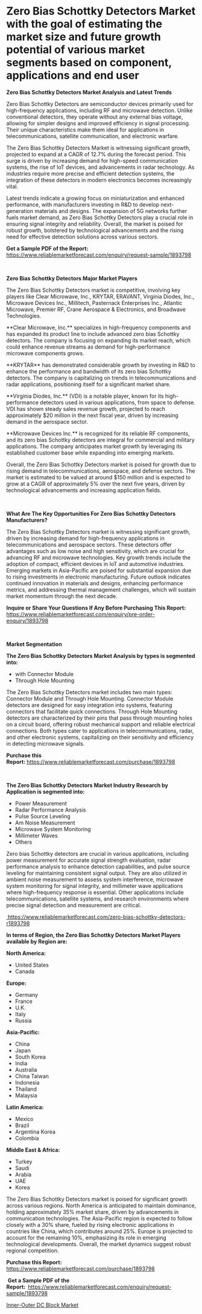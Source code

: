 <p><h1>Zero Bias Schottky Detectors Market with the goal of estimating the market size and future growth potential of various market segments based on component, applications and end user</h1></p><p><strong>Zero Bias Schottky Detectors Market Analysis and Latest Trends</strong></p>
<p><p>Zero Bias Schottky Detectors are semiconductor devices primarily used for high-frequency applications, including RF and microwave detection. Unlike conventional detectors, they operate without any external bias voltage, allowing for simpler designs and improved efficiency in signal processing. Their unique characteristics make them ideal for applications in telecommunications, satellite communication, and electronic warfare.</p><p>The Zero Bias Schottky Detectors Market is witnessing significant growth, projected to expand at a CAGR of 12.7% during the forecast period. This surge is driven by increasing demand for high-speed communication systems, the rise of IoT devices, and advancements in radar technology. As industries require more precise and efficient detection systems, the integration of these detectors in modern electronics becomes increasingly vital. </p><p>Latest trends indicate a growing focus on miniaturization and enhanced performance, with manufacturers investing in R&D to develop next-generation materials and designs. The expansion of 5G networks further fuels market demand, as Zero Bias Schottky Detectors play a crucial role in ensuring signal integrity and reliability. Overall, the market is poised for robust growth, bolstered by technological advancements and the rising need for effective detection solutions across various sectors.</p></p>
<p><strong>Get a Sample PDF of the Report:&nbsp;</strong> <a href="https://www.reliablemarketforecast.com/enquiry/request-sample/1893798?utm_campaign=2011&utm_medium=2&utm_source=Github&utm_content=ia&utm_term=13022025&utm_id=zero-bias-schottky-detectors">https://www.reliablemarketforecast.com/enquiry/request-sample/1893798</a></p>
<p>&nbsp;</p>
<p><strong>Zero Bias Schottky Detectors Major Market Players</strong></p>
<p><p>The Zero Bias Schottky Detectors market is competitive, involving key players like Clear Microwave, Inc., KRYTAR, ERAVANT, Virginia Diodes, Inc., Microwave Devices Inc., Millitech, Pasternack Enterprises Inc., Atlantic Microwave, Premier RF, Crane Aerospace & Electronics, and Broadwave Technologies.</p><p>**Clear Microwave, Inc.** specializes in high-frequency components and has expanded its product line to include advanced zero bias Schottky detectors. The company is focusing on expanding its market reach, which could enhance revenue streams as demand for high-performance microwave components grows.</p><p>**KRYTAR** has demonstrated considerable growth by investing in R&D to enhance the performance and bandwidth of its zero bias Schottky detectors. The company is capitalizing on trends in telecommunications and radar applications, positioning itself for a significant market share.</p><p>**Virginia Diodes, Inc.** (VDI) is a notable player, known for its high-performance detectors used in various applications, from space to defense. VDI has shown steady sales revenue growth, projected to reach approximately $20 million in the next fiscal year, driven by increasing demand in the aerospace sector.</p><p>**Microwave Devices Inc.** is recognized for its reliable RF components, and its zero bias Schottky detectors are integral for commercial and military applications. The company anticipates market growth by leveraging its established customer base while expanding into emerging markets.</p><p>Overall, the Zero Bias Schottky Detectors market is poised for growth due to rising demand in telecommunications, aerospace, and defense sectors. The market is estimated to be valued at around $150 million and is expected to grow at a CAGR of approximately 5% over the next five years, driven by technological advancements and increasing application fields.</p></p>
<p>&nbsp;</p>
<p><strong>What Are The Key Opportunities For Zero Bias Schottky Detectors Manufacturers?</strong></p>
<p><p>The Zero Bias Schottky Detectors market is witnessing significant growth, driven by increasing demand for high-frequency applications in telecommunications and aerospace sectors. These detectors offer advantages such as low noise and high sensitivity, which are crucial for advancing RF and microwave technologies. Key growth trends include the adoption of compact, efficient devices in IoT and automotive industries. Emerging markets in Asia-Pacific are poised for substantial expansion due to rising investments in electronic manufacturing. Future outlook indicates continued innovation in materials and designs, enhancing performance metrics, and addressing thermal management challenges, which will sustain market momentum through the next decade.</p></p>
<p><strong>Inquire or Share Your Questions If Any Before Purchasing This Report:</strong> <a href="https://www.reliablemarketforecast.com/enquiry/pre-order-enquiry/1893798?utm_campaign=2011&utm_medium=2&utm_source=Github&utm_content=ia&utm_term=13022025&utm_id=zero-bias-schottky-detectors">https://www.reliablemarketforecast.com/enquiry/pre-order-enquiry/1893798</a></p>
<p>&nbsp;</p>
<p><strong>Market Segmentation</strong></p>
<p><strong>The Zero Bias Schottky Detectors Market Analysis by types is segmented into:</strong></p>
<p><ul><li>with Connector Module</li><li>Through Hole Mounting</li></ul></p>
<p><p>The Zero Bias Schottky Detectors market includes two main types: Connector Module and Through Hole Mounting. Connector Module detectors are designed for easy integration into systems, featuring connectors that facilitate quick connections. Through Hole Mounting detectors are characterized by their pins that pass through mounting holes on a circuit board, offering robust mechanical support and reliable electrical connections. Both types cater to applications in telecommunications, radar, and other electronic systems, capitalizing on their sensitivity and efficiency in detecting microwave signals.</p></p>
<p><strong>Purchase this Report:&nbsp;</strong><a href="https://www.reliablemarketforecast.com/purchase/1893798?utm_campaign=2011&utm_medium=2&utm_source=Github&utm_content=ia&utm_term=13022025&utm_id=zero-bias-schottky-detectors">https://www.reliablemarketforecast.com/purchase/1893798</a></p>
<p>&nbsp;</p>
<p><strong>The Zero Bias Schottky Detectors Market Industry Research by Application is segmented into:</strong></p>
<p><ul><li>Power Measurement</li><li>Radar Performance Analysis</li><li>Pulse Source Leveling</li><li>Am Noise Measurement</li><li>Microwave System Monitoring</li><li>Millimeter Waves</li><li>Others</li></ul></p>
<p><p>Zero bias Schottky detectors are crucial in various applications, including power measurement for accurate signal strength evaluation, radar performance analysis to enhance detection capabilities, and pulse source leveling for maintaining consistent signal output. They are also utilized in ambient noise measurement to assess system interference, microwave system monitoring for signal integrity, and millimeter wave applications where high-frequency response is essential. Other applications include telecommunications, satellite systems, and research environments where precise signal detection and measurement are critical.</p></p>
<p><a href="https://www.reliablemarketforecast.com/zero-bias-schottky-detectors-r1893798?utm_campaign=2011&utm_medium=2&utm_source=Github&utm_content=ia&utm_term=13022025&utm_id=zero-bias-schottky-detectors">&nbsp;https://www.reliablemarketforecast.com/zero-bias-schottky-detectors-r1893798</a></p>
<p><strong>In terms of Region, the Zero Bias Schottky Detectors Market Players available by Region are:</strong></p>
<p>
    <p> <strong> North America: </strong>
        <ul>
            <li>United States</li>
            <li>Canada</li>
        </ul>
        </p> 
    <p> <strong> Europe: </strong>
        <ul>
            <li>Germany</li>
            <li>France</li>
            <li>U.K.</li>
            <li>Italy</li>
            <li>Russia</li>
        </ul>
        </p> 
    <p> <strong> Asia-Pacific: </strong>
        <ul>
            <li>China</li>
            <li>Japan</li>
            <li>South Korea</li>
            <li>India</li>
            <li>Australia</li>
            <li>China Taiwan</li>
            <li>Indonesia</li>
            <li>Thailand</li>
            <li>Malaysia</li>
        </ul>
        </p> 
    <p> <strong> Latin America: </strong>
        <ul>
            <li>Mexico</li>
            <li>Brazil</li>
            <li>Argentina Korea</li>
            <li>Colombia</li>
        </ul>
        </p> 
    <p> <strong> Middle East & Africa: </strong>
        <ul>
            <li>Turkey</li>
            <li>Saudi</li>
            <li>Arabia</li>
            <li>UAE</li>
            <li>Korea</li>
        </ul>
    </p>
    </p>
<p><p>The Zero Bias Schottky Detectors market is poised for significant growth across various regions. North America is anticipated to maintain dominance, holding approximately 35% market share, driven by advancements in communication technologies. The Asia-Pacific region is expected to follow closely with a 30% share, fueled by rising electronic applications in countries like China, which contributes around 25%. Europe is projected to account for the remaining 10%, emphasizing its role in emerging technological developments. Overall, the market dynamics suggest robust regional competition.</p></p>
<p><strong>Purchase this Report: </strong><a href="https://www.reliablemarketforecast.com/purchase/1893798?utm_campaign=2011&utm_medium=2&utm_source=Github&utm_content=ia&utm_term=13022025&utm_id=zero-bias-schottky-detectors">https://www.reliablemarketforecast.com/purchase/1893798</a></p>
<p>&nbsp;<strong>Get a Sample PDF of the Report:&nbsp;&nbsp;</strong><a href="https://www.reliablemarketforecast.com/enquiry/request-sample/1893798?utm_campaign=2011&utm_medium=2&utm_source=Github&utm_content=ia&utm_term=13022025&utm_id=zero-bias-schottky-detectors">https://www.reliablemarketforecast.com/enquiry/request-sample/1893798</a></p>
<p><strong></strong></p>
<p><p><a href="https://github.com/ChiragRp1/Market-Research-Report-List-7/blob/main/inner-outer-dc-block-market.md?utm_campaign=2011&utm_medium=2&utm_source=Github&utm_content=ia&utm_term=13022025&utm_id=zero-bias-schottky-detectors">Inner-Outer DC Block Market</a></p></p>